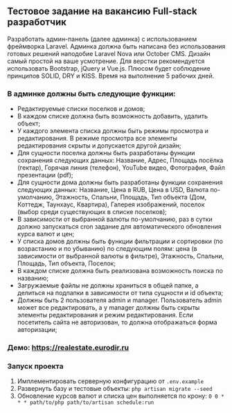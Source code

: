 ## Тестовое задание на вакансию Full-stack разработчик

Разработать админ-панель (далее админка) с использованием фреймворка Laravel. Админка должна быть написана без использования готовых решений наподобие Laravel Nova или October CMS. Дизайн самый простой на ваше усмотрение. Для верстки рекомендуется использовать Bootstrap, jQuery и Vue.js. Плюсом будет соблюдение принципов SOLID, DRY и KISS. Время на выполнение 5 рабочих дней.

### В админке должны быть следующие функции:
- Редактируемые списки поселков и домов;
- В каждом списке должна быть возможность добавить, удалить объект;
- У каждого элемента списка должны быть режимы просмотра и редактирования. В режиме просмотра все элементы редактирования скрыты и допускается другой дизайн;
- Для сущности поселка должны быть разработаны функции сохранения следующих данных: Название, Адрес, Площадь посёлка (гектар), Горячая линия (телефон), YouTube видео, Фотография, Файл презентации (pdf);
- Для сущности дома должны быть разработаны функции сохранения следующих данных: Название, Цена в RUB, Цена в USD, Валюта по-умолчанию,  Этажность, Спальни, Площадь, Тип объекта (Дом, Коттедж, Таунхаус, Квартира), Галерея изображений, поселок (выбор среди существующих в списке поселков);
- В зависимости от выбранной валюты по-умолчанию, раз в сутки должно запускаться cron задание для автоматического обновления курса валют и цен;
- У списка домов должны быть функции фильтрации и сортировки (по возрастанию и по убыванию) по следующим полям: цена (в зависимости от выбранной валюты в фильтре), Этажность, Спальни, Площадь, Тип объекта, Поселок;
- В каждом списке должна быть реализована возможность поиска по названию;
- Загружаемые файлы не должны храниться в общей папке, а делиться на подпапки в зависимости от типа сущности и id объекта;
- Должны быть 2 пользователя admin и manager. Пользователь admin может все редактировать, а у manager должны быть скрыты элементы редактирования и режим редактирования. Если посетитель сайта не авторизован, то должна отображаться форма авторизации;

### Демо: https://realestate.eurodir.ru


### Запуск проекта
1) Имплементировать серверную конфигурацию от `.env.example`
2) Развернуть базу и тестовые объекты: `php artisan migrate --seed`
3) Обновление курсов валют и списка цен выполняется по крону: `0 0 * * * path/to/php path/to/artisan schedule:run`
